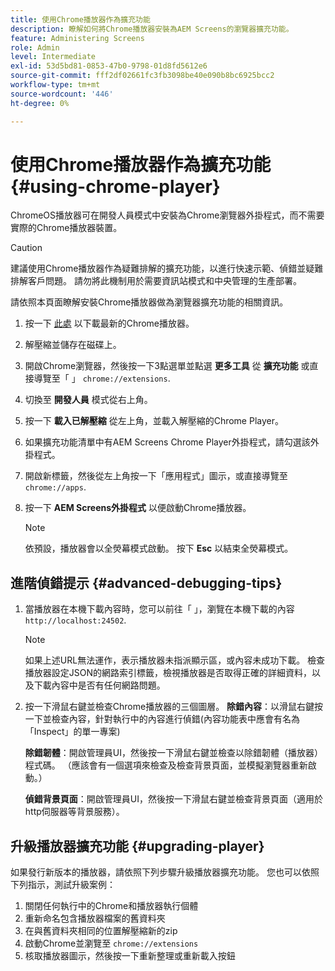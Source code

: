 ```yaml
---
title: 使用Chrome播放器作為擴充功能
description: 瞭解如何將Chrome播放器安裝為AEM Screens的瀏覽器擴充功能。
feature: Administering Screens
role: Admin
level: Intermediate
exl-id: 53d5bd81-0853-47b0-9798-01d8fd5612e6
source-git-commit: fff2df02661fc3fb3098be40e090b8bc6925bcc2
workflow-type: tm+mt
source-wordcount: '446'
ht-degree: 0%

---
```


# 使用Chrome播放器作為擴充功能 {#using-chrome-player}

ChromeOS播放器可在開發人員模式中安裝為Chrome瀏覽器外掛程式，而不需要實際的Chrome播放器裝置。

>[!CAUTION]
>
> 建議使用Chrome播放器作為疑難排解的擴充功能，以進行快速示範、偵錯並疑難排解客戶問題。 請勿將此機制用於需要資訊站模式和中央管理的生產部署。

請依照本頁面瞭解安裝Chrome播放器做為瀏覽器擴充功能的相關資訊。

1. 按一下 [此處](https://download.macromedia.com/screens/) 以下載最新的Chrome播放器。

1. 解壓縮並儲存在磁碟上。

1. 開啟Chrome瀏覽器，然後按一下3點選單並點選 **更多工具** 從 **擴充功能** 或直接導覽至「 」 `chrome://extensions`.

1. 切換至 **開發人員** 模式從右上角。

1. 按一下 **載入已解壓縮** 從左上角，並載入解壓縮的Chrome Player。

1. 如果擴充功能清單中有AEM Screens Chrome Player外掛程式，請勾選該外掛程式。

1. 開啟新標籤，然後從左上角按一下「應用程式」圖示，或直接導覽至 `chrome://apps`.

1. 按一下 **AEM Screens外掛程式** 以便啟動Chrome播放器。

   >[!NOTE]
   >
   > 依預設，播放器會以全熒幕模式啟動。 按下 **Esc** 以結束全熒幕模式。


## 進階偵錯提示 {#advanced-debugging-tips}

1. 當播放器在本機下載內容時，您可以前往「 」，瀏覽在本機下載的內容 `http://localhost:24502`.

   >[!NOTE]
   >
   > 如果上述URL無法運作，表示播放器未指派顯示區，或內容未成功下載。 檢查播放器設定JSON的網路索引標籤，檢視播放器是否取得正確的詳細資料，以及下載內容中是否有任何網路問題。

1. 按一下滑鼠右鍵並檢查Chrome播放器的三個圖層。
   **除錯內容**：以滑鼠右鍵按一下並檢查內容，針對執行中的內容進行偵錯(內容功能表中應會有名為「Inspect」的單一專案)

   **除錯韌體**：開啟管理員UI，然後按一下滑鼠右鍵並檢查以除錯韌體（播放器）程式碼。 （應該會有一個選項來檢查及檢查背景頁面，並模擬瀏覽器重新啟動。）

   **偵錯背景頁面**：開啟管理員UI，然後按一下滑鼠右鍵並檢查背景頁面（適用於http伺服器等背景服務）。

## 升級播放器擴充功能 {#upgrading-player}

如果發行新版本的播放器，請依照下列步驟升級播放器擴充功能。 您也可以依照下列指示，測試升級案例：

1. 關閉任何執行中的Chrome和播放器執行個體
1. 重新命名包含播放器檔案的舊資料夾
1. 在與舊資料夾相同的位置解壓縮新的zip
1. 啟動Chrome並瀏覽至 `chrome://extensions`
1. 核取播放器圖示，然後按一下重新整理或重新載入按鈕

